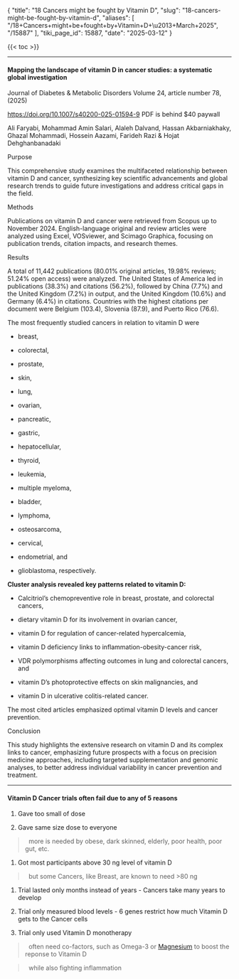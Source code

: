 {
  "title": "18 Cancers might be fought by Vitamin D",
  "slug": "18-cancers-might-be-fought-by-vitamin-d",
  "aliases": [
    "/18+Cancers+might+be+fought+by+Vitamin+D+\u2013+March+2025",
    "/15887"
  ],
  "tiki_page_id": 15887,
  "date": "2025-03-12"
}

{{< toc >}}

---

#### Mapping the landscape of vitamin D in cancer studies: a systematic global investigation

Journal of Diabetes & Metabolic Disorders Volume 24, article number 78, (2025)

https://doi.org/10.1007/s40200-025-01594-9 PDF is behind $40 paywall

Ali Faryabi, Mohammad Amin Salari, Alaleh Dalvand, Hassan Akbarniakhaky, Ghazal Mohammadi, Hossein Aazami, Farideh Razi & Hojat Dehghanbanadaki 

Purpose

This comprehensive study examines the multifaceted relationship between vitamin D and cancer, synthesizing key scientific advancements and global research trends to guide future investigations and address critical gaps in the field.

Methods

Publications on vitamin D and cancer were retrieved from Scopus up to November 2024. English-language original and review articles were analyzed using Excel, VOSviewer, and Scimago Graphica, focusing on publication trends, citation impacts, and research themes.

Results

A total of 11,442 publications (80.01% original articles, 19.98% reviews; 51.24% open access) were analyzed. The United States of America led in publications (38.3%) and citations (56.2%), followed by China (7.7%) and the United Kingdom (7.2%) in output, and the United Kingdom (10.6%) and Germany (6.4%) in citations. Countries with the highest citations per document were Belgium (103.4), Slovenia (87.9), and Puerto Rico (76.6). 

The most frequently studied cancers in relation to vitamin D were 

* breast, 

* colorectal, 

* prostate, 

* skin, 

* lung, 

* ovarian, 

* pancreatic, 

* gastric, 

* hepatocellular, 

* thyroid, 

* leukemia, 

* multiple myeloma, 

* bladder, 

* lymphoma, 

* osteosarcoma, 

* cervical, 

* endometrial, and 

* glioblastoma, respectively. 

 **Cluster analysis revealed key patterns related to vitamin D:** 

* Calcitriol’s chemopreventive role in breast, prostate, and colorectal cancers, 

* dietary vitamin D for its involvement in ovarian cancer, 

* vitamin D for regulation of cancer-related hypercalcemia, 

* vitamin D deficiency links to inflammation-obesity-cancer risk, 

* VDR polymorphisms affecting outcomes in lung and colorectal cancers, and

* vitamin D’s photoprotective effects on skin malignancies, and 

* vitamin D in ulcerative colitis-related cancer. 

The most cited articles emphasized optimal vitamin D levels and cancer prevention.

Conclusion

This study highlights the extensive research on vitamin D and its complex links to cancer, emphasizing future prospects with a focus on precision medicine approaches, including targeted supplementation and genomic analyses, to better address individual variability in cancer prevention and treatment.

---

#### Vitamin D Cancer trials often fail due to any of 5 reasons

1. Gave too small of dose

1. Gave same size dose to everyone 

> &nbsp; more is needed by obese, dark skinned, elderly, poor health, poor gut, etc.

1. Got most participants above 30 ng level of vitamin D

> &nbsp; but some Cancers, like Breast, are known to need >80 ng

1. Trial lasted only months instead of years - Cancers take many years to develop

1. Trial only measured blood levels - 6 genes restrict how much Vitamin D gets to the Cancer cells

1. Trial only used Vitamin D monotherapy

> &nbsp; often need co-factors, such as Omega-3 or [Magnesium](/posts/magnesium-and-cancer-many-studies) to boost the reponse to Vitamin D

> &nbsp; while also fighting inflammation

